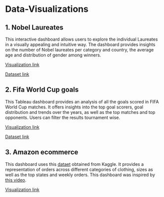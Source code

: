 # Data-Visualizations

## 1. Nobel Laureates

This interactive dashboard allows users to explore the individual 
Laureates in a visually appealing and intuitive way. The dashboard provides insights on the number of Nobel laureates per category
and country, the average age and distribution of gender among winners.


[Visualization link](https://public.tableau.com/views/NobelLaureates_16809819578600/Dashboard1?:language=en-US&:display_count=n&:origin=viz_share_link)

[Dataset link](https://www.kaggle.com/datasets/imdevskp/nobel-prize)

## 2. Fifa World Cup goals

This Tableau dashboard provides an analysis of
all the goals scored in FIFA World Cup matches.
It offers insights into the top goal scorers, goal distribution and trends over the
years, as well as the top matches and top opponents.
Users can filter the results tournament wise.

[Visualization link](https://public.tableau.com/views/FifaWorldCupGoals_16809843815870/Dashboard?:language=en-US&:display_count=n&:origin=viz_share_link)

[Dataset link](https://www.kaggle.com/datasets/jahaidulislam/fifa-world-cup-all-goals-1930-2022-dataset)

## 3. Amazon ecommerce

This dashboard uses this [dataet](https://www.kaggle.com/datasets/thedevastator/unlock-profits-with-e-commerce-sales-data) obtained from Kaggle.
It provides a representation of orders across different categories of clothing, sizes as well as the top states and weekly orders. This dashboard was inspired by
[this video](https://youtu.be/N12eyBBvGb8).

[Visualization link](https://public.tableau.com/views/Amazonecommerce/Dashboard1?:language=en-US&:display_count=n&:origin=viz_share_link)
